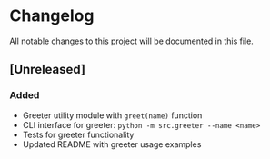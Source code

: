 # Changelog

All notable changes to this project will be documented in this file.

## [Unreleased]

### Added
- Greeter utility module with `greet(name)` function
- CLI interface for greeter: `python -m src.greeter --name <name>`
- Tests for greeter functionality
- Updated README with greeter usage examples
